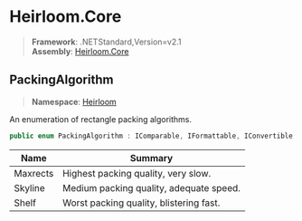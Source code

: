 # Heirloom.Core

> **Framework**: .NETStandard,Version=v2.1  
> **Assembly**: [Heirloom.Core][0]  

## PackingAlgorithm

> **Namespace**: [Heirloom][0]  

An enumeration of rectangle packing algorithms.

```cs
public enum PackingAlgorithm : IComparable, IFormattable, IConvertible
```

| Name     | Summary                                 |
|----------|-----------------------------------------|
| Maxrects | Highest packing quality, very slow.     |
| Skyline  | Medium packing quality, adequate speed. |
| Shelf    | Worst packing quality, blistering fast. |

[0]: ../../Heirloom.Core.md
